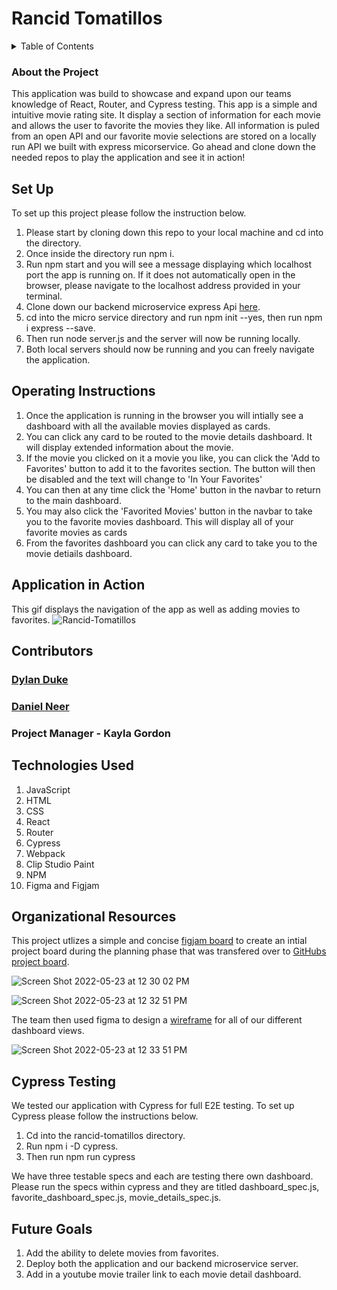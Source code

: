 # Rancid Tomatillos

<details>
  <summary>Table of Contents</summary>
  <ol>
    <li><a href="#about-the-project">About the Project</a></li>
    <li><a href="#set-up">Set Up</a></li>
    <li><a href="#operating-instructions">Operation Instructions</a></li>
    <li><a href="#application-in-action">Application in Action</a></li>
    <li><a href="#contributors">Contributors</a></li>
    <li><a href="#technologies-used">Technologies Used</a></li>
    <li><a href="#organizational-resources">Organizational Resources</a></li>
    <li><a href="#cypress-testing">Cypress Testing</a></li>
    <li><a href="#future-goals">Future Goals</a></li>
  </ol>
</details>

### About the Project

This application was build to showcase and expand upon our teams knowledge of React, Router, and Cypress testing. This app is a simple and intuitive movie rating site. It display a section of information for each movie and allows the user to favorite the movies they like. All information is puled from an open API and our favorite movie selections are stored on a locally run API we built with express micorservice. Go ahead and clone down the needed repos to play the application and see it in action!

## Set Up
To set up this project please follow the instruction below.

1. Please start by cloning down this repo to your local machine and cd into the directory.
2. Once inside the directory run npm i. 
3. Run npm start and you will see a message displaying which localhost port the app is running on. If it does not automatically open in the browser, please navigate to the localhost address provided in your terminal.
4. Clone down our backend microservice express Api [here](https://github.com/laytonmaes/RancidTomatilloRepo).
5. cd into the micro service directory and run npm init --yes, then run npm i express --save.
6. Then run node server.js and the server will now be running locally.
7. Both local servers should now be running and you can freely navigate the application.

## Operating Instructions

1. Once the application is running in the browser you will intially see a dashboard with all the available movies displayed as cards.
2. You can click any card to be routed to the movie details dashboard. It will display extended information about the movie.
3. If the movie you clicked on it a movie you like, you can click the 'Add to Favorites' button to add it to the favorites section. The button will then be disabled and the text will change to 'In Your Favorites'
4. You can then at any time click the 'Home' button in the navbar to return to the main dashboard. 
5. You may also click the 'Favorited Movies' button in the navbar to take you to the favorite movies dashboard. This will display all of your favorite movies as cards 
5. From the favorites dashboard you can click any card to take you to the movie detiails dashboard.

## Application in Action

This gif displays the navigation of the app as well as adding movies to favorites.
![Rancid-Tomatillos](https://user-images.githubusercontent.com/92230099/169898817-986acac1-4114-4072-be14-d223722ebb97.gif)

## Contributors

### [Dylan Duke](https://github.com/laytonmaes)

### [Daniel Neer](https://github.com/DanielN88)

### Project Manager - Kayla Gordon

## Technologies Used

1. JavaScript
2. HTML
3. CSS
4. React
5. Router
6. Cypress
7. Webpack
8. Clip Studio Paint
9. NPM
10. Figma and Figjam

## Organizational Resources

This project utlizes a simple and concise [figjam board](https://www.figma.com/file/3AeR3Bu718CyO5vcOZlxOc/Rancid-Tomatillos?node-id=0%3A1) to create an intial project board during the planning phase that was transfered over to [GitHubs project board](https://github.com/DanielN88/rancid-tomatillos/projects/1).  

![Screen Shot 2022-05-23 at 12 30 02 PM](https://user-images.githubusercontent.com/92230099/169893023-051f2219-883c-4786-8390-bc7298db0d45.png)

![Screen Shot 2022-05-23 at 12 32 51 PM](https://user-images.githubusercontent.com/92230099/169893055-5cc06b48-11f8-490f-8f80-fff7b8009667.png)

The team then used figma to design a [wireframe](https://www.figma.com/file/3f4pp5R8kNXGZjxU0XmEAo/rancid-tomatillos?node-id=0%3A1) for all of our different dashboard views. 

![Screen Shot 2022-05-23 at 12 33 51 PM](https://user-images.githubusercontent.com/92230099/169893102-62dc0256-4e06-48db-b5d1-7c6d13d9cb80.png)

## Cypress Testing

We tested our application with Cypress for full E2E testing. To set up Cypress please follow the instructions below. 

1. Cd into the rancid-tomatillos directory.
2. Run npm i -D cypress.
3. Then run npm run cypress

We have three testable specs and each are testing there own dashboard. Please run the specs within cypress and they are titled dashboard_spec.js, favorite_dashboard_spec.js, movie_details_spec.js.

## Future Goals

1. Add the ability to delete movies from favorites.
2. Deploy both the application and our backend microservice server. 
3. Add in a youtube movie trailer link to each movie detail dashboard.